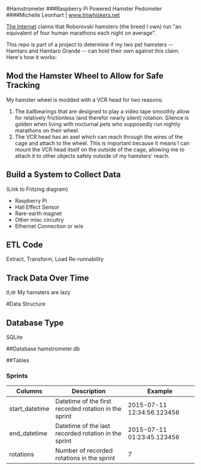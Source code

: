 #Hamstrometer
###Raspberry Pi Powered Hamster Pedometer
####Michelle Leonhart | www.tinwhiskers.net

[The Internet](https://en.wikipedia.org/wiki/Roborovski_hamster) claims that Roborovski hamsters (the breed I own)
run "an equivalent of four human marathons each night on average".

This repo is part of a project to determine if my two pet hamsters -- Hamtaro and Hamtaro Grande -- can hold their own
against this claim.  Here's how it works:

## Mod the Hamster Wheel to Allow for Safe Tracking
My hamster wheel is modded with a VCR head for two reasons:
1. The ballbearings that are designed to play a video tape smoothly allow for relatively frictionless (and therefor
nearly silent) rotation. Silence is golden when living with nocturnal pets who supposedly run nightly marathons on their
wheel.
2. The VCR head has an axel which can reach through the wires of the cage and attach to the wheel. This is important because
it means I can mount the VCR head itself on the outside of the cage, allowing me to attach it to other objects safely outside
of my hamsters' reach.

## Build a System to Collect Data
(Link to Fritzing diagram)
* Raspberry Pi
* Hall Effect Sensor
* Rare-earth magnet
* Other misc circuitry
* Ethernet Connection or w/e

## ETL Code
Extract, Transform, Load
Re-runnability

## Track Data Over Time
tl;dr My hamsters are lazy

#Data Structure
## Database Type
SQLite

##Database
hamstrometer.db

##Tables

### Sprints
Columns  | Description | Example
------------- | ------------- | -------------
start_datetime  | Datetime of the first recorded rotation in the sprint | 2015-07-11 12:34:56.123456
end_datetime  | Datetime of the last recorded rotation in the sprint | 2015-07-11 01:23:45.123456
rotations | Number of recorded rotations in the sprint | 7


